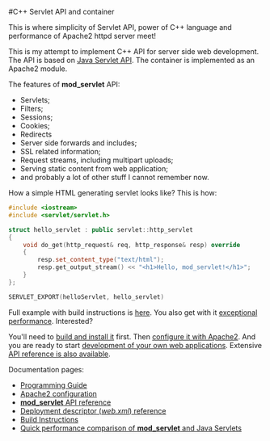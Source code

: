 #C++ Servlet API and container

This is where simplicity of Servlet API, power of C++ language and performance of Apache2 httpd server meet!

This is my attempt to implement C++ API for server side web development. The API is based on [Java Servlet API](http://docs.oracle.com/javaee/6/tutorial/doc/bnafd.html). The container is implemented as an Apache2 module.

The features of __mod_servlet__ API:

- Servlets;
- Filters;
- Sessions;
- Cookies;
- Redirects
- Server side forwards and includes;
- SSL related information;
- Request streams, including multipart uploads;
- Serving static content from web application;
- and probably a lot of other stuff I cannot remember now.

How a simple HTML generating servlet looks like? This is how:

```cpp
#include <iostream>
#include <servlet/servlet.h>

struct hello_servlet : public servlet::http_servlet
{
    void do_get(http_request& req, http_response& resp) override
    {
        resp.set_content_type("text/html");
        resp.get_output_stream() << "<h1>Hello, mod_servlet!</h1>";
    }
};

SERVLET_EXPORT(helloServlet, hello_servlet)
```

Full example with build instructions is [here](https://github.com/novalexei/mod_servlet/wiki/First-mod_servlet-application). You also get with it [exceptional performance](https://github.com/novalexei/mod_servlet/wiki/mod_servlet-and-Java-Servlets-Performance-comparison). Interested?

You'll need to [build and install it](https://github.com/novalexei/mod_servlet/wiki/Build-Instructions) first. Then [configure it with Apache2](https://github.com/novalexei/mod_servlet/wiki/Apache2-server-configuration). And you are ready to start [development of your own web applications](https://github.com/novalexei/mod_servlet/wiki/mod_servlet-programming-guide). Extensive [API reference is also available](https://novalexei.github.io/mod_servlet/html/index.html).

Documentation pages:

- [Programming Guide](https://github.com/novalexei/mod_servlet/wiki/mod_servlet-programming-guide)
- [Apache2 configuration](https://github.com/novalexei/mod_servlet/wiki/Apache2-server-configuration)
- [__mod_servlet__ API reference](https://novalexei.github.io/mod_servlet/html/index.html)
- [Deployment descriptor (_web.xml_) reference](https://github.com/novalexei/mod_servlet/wiki/web.xml-reference)
- [Build Instructions](https://github.com/novalexei/mod_servlet/wiki/Build-Instructions)
- [Quick performance comparison of __mod_servlet__ and Java Servlets](https://github.com/novalexei/mod_servlet/wiki/mod_servlet-and-Java-Servlets-Performance-comparison)

